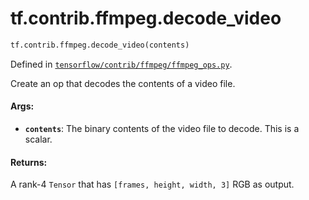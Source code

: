 <div itemscope itemtype="http://developers.google.com/ReferenceObject">
<meta itemprop="name" content="tf.contrib.ffmpeg.decode_video" />
<meta itemprop="path" content="Stable" />
</div>

# tf.contrib.ffmpeg.decode_video

``` python
tf.contrib.ffmpeg.decode_video(contents)
```



Defined in [`tensorflow/contrib/ffmpeg/ffmpeg_ops.py`](https://www.tensorflow.org/code/tensorflow/contrib/ffmpeg/ffmpeg_ops.py).

Create an op that decodes the contents of a video file.

#### Args:

* <b>`contents`</b>: The binary contents of the video file to decode. This is a
    scalar.


#### Returns:

A rank-4 `Tensor` that has `[frames, height, width, 3]` RGB as output.